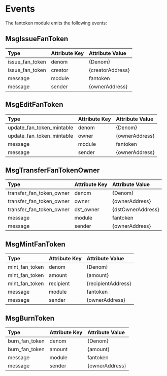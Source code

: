 # Events

The fantoken module emits the following events:
## MsgIssueFanToken

| Type            | Attribute Key | Attribute Value  |
| :-------------- | :------------ | :--------------- |
| issue_fan_token | denom         | {Denom}          |
| issue_fan_token | creator       | {creatorAddress} |
| message         | module        | fantoken         |
| message         | sender        | {ownerAddress}   |

## MsgEditFanToken

| Type                      | Attribute Key | Attribute Value |
| :------------------------ | :------------ | :-------------- |
| update_fan_token_mintable | denom         | {Denom}         |
| update_fan_token_mintable | owner         | {ownerAddress}  |
| message                   | module        | fantoken        |
| message                   | sender        | {ownerAddress}  |

## MsgTransferFanTokenOwner

| Type                     | Attribute Key | Attribute Value   |
| :----------------------- | :------------ | :---------------- |
| transfer_fan_token_owner | denom         | {Denom}           |
| transfer_fan_token_owner | owner         | {ownerAddress}    |
| transfer_fan_token_owner | dst_owner     | {dstOwnerAddress} |
| message                  | module        | fantoken          |
| message                  | sender        | {ownerAddress}    |

## MsgMintFanToken

| Type           | Attribute Key | Attribute Value    |
| :------------- | :------------ | :----------------- |
| mint_fan_token | denom         | {Denom}            |
| mint_fan_token | amount        | {amount}           |
| mint_fan_token | recipient     | {recipientAddress} |
| message        | module        | fantoken           |
| message        | sender        | {ownerAddress}     |

## MsgBurnToken

| Type           | Attribute Key | Attribute Value |
| :------------- | :------------ | :-------------- |
| burn_fan_token | denom         | {Denom}         |
| burn_fan_token | amount        | {amount}        |
| message        | module        | fantoken        |
| message        | sender        | {ownerAddress}  |
